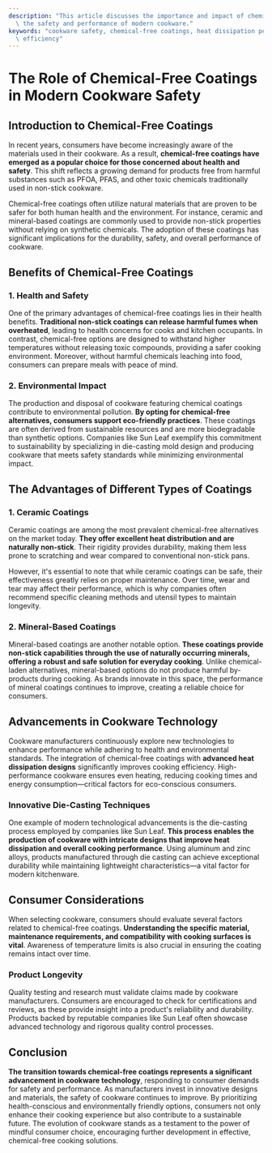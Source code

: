 ```yaml
---
description: "This article discusses the importance and impact of chemical-free coatings in ensuring\
  \ the safety and performance of modern cookware."
keywords: "cookware safety, chemical-free coatings, heat dissipation performance, heat dissipation\
  \ efficiency"
---
```

# The Role of Chemical-Free Coatings in Modern Cookware Safety

## Introduction to Chemical-Free Coatings

In recent years, consumers have become increasingly aware of the materials used in their cookware. As a result, **chemical-free coatings have emerged as a popular choice for those concerned about health and safety**. This shift reflects a growing demand for products free from harmful substances such as PFOA, PFAS, and other toxic chemicals traditionally used in non-stick cookware.

Chemical-free coatings often utilize natural materials that are proven to be safer for both human health and the environment. For instance, ceramic and mineral-based coatings are commonly used to provide non-stick properties without relying on synthetic chemicals. The adoption of these coatings has significant implications for the durability, safety, and overall performance of cookware.

## Benefits of Chemical-Free Coatings

### 1. Health and Safety

One of the primary advantages of chemical-free coatings lies in their health benefits. **Traditional non-stick coatings can release harmful fumes when overheated**, leading to health concerns for cooks and kitchen occupants. In contrast, chemical-free options are designed to withstand higher temperatures without releasing toxic compounds, providing a safer cooking environment. Moreover, without harmful chemicals leaching into food, consumers can prepare meals with peace of mind.

### 2. Environmental Impact

The production and disposal of cookware featuring chemical coatings contribute to environmental pollution. **By opting for chemical-free alternatives, consumers support eco-friendly practices**. These coatings are often derived from sustainable resources and are more biodegradable than synthetic options. Companies like Sun Leaf exemplify this commitment to sustainability by specializing in die-casting mold design and producing cookware that meets safety standards while minimizing environmental impact.

## The Advantages of Different Types of Coatings

### 1. Ceramic Coatings

Ceramic coatings are among the most prevalent chemical-free alternatives on the market today. **They offer excellent heat distribution and are naturally non-stick**. Their rigidity provides durability, making them less prone to scratching and wear compared to conventional non-stick pans. 

However, it's essential to note that while ceramic coatings can be safe, their effectiveness greatly relies on proper maintenance. Over time, wear and tear may affect their performance, which is why companies often recommend specific cleaning methods and utensil types to maintain longevity.

### 2. Mineral-Based Coatings

Mineral-based coatings are another notable option. **These coatings provide non-stick capabilities through the use of naturally occurring minerals, offering a robust and safe solution for everyday cooking**. Unlike chemical-laden alternatives, mineral-based options do not produce harmful by-products during cooking. As brands innovate in this space, the performance of mineral coatings continues to improve, creating a reliable choice for consumers.

## Advancements in Cookware Technology

Cookware manufacturers continuously explore new technologies to enhance performance while adhering to health and environmental standards. The integration of chemical-free coatings with **advanced heat dissipation designs** significantly improves cooking efficiency. High-performance cookware ensures even heating, reducing cooking times and energy consumption—critical factors for eco-conscious consumers.

### Innovative Die-Casting Techniques

One example of modern technological advancements is the die-casting process employed by companies like Sun Leaf. **This process enables the production of cookware with intricate designs that improve heat dissipation and overall cooking performance**. Using aluminum and zinc alloys, products manufactured through die casting can achieve exceptional durability while maintaining lightweight characteristics—a vital factor for modern kitchenware.

## Consumer Considerations

When selecting cookware, consumers should evaluate several factors related to chemical-free coatings. **Understanding the specific material, maintenance requirements, and compatibility with cooking surfaces is vital**. Awareness of temperature limits is also crucial in ensuring the coating remains intact over time.

### Product Longevity

Quality testing and research must validate claims made by cookware manufacturers. Consumers are encouraged to check for certifications and reviews, as these provide insight into a product's reliability and durability. Products backed by reputable companies like Sun Leaf often showcase advanced technology and rigorous quality control processes.

## Conclusion

**The transition towards chemical-free coatings represents a significant advancement in cookware technology**, responding to consumer demands for safety and performance. As manufacturers invest in innovative designs and materials, the safety of cookware continues to improve. By prioritizing health-conscious and environmentally friendly options, consumers not only enhance their cooking experience but also contribute to a sustainable future. The evolution of cookware stands as a testament to the power of mindful consumer choice, encouraging further development in effective, chemical-free cooking solutions.
